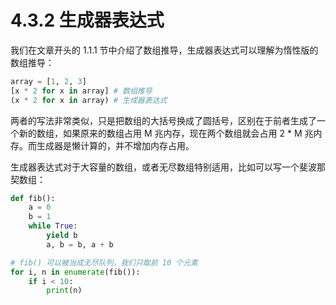 # 4.3.2 生成器表达式

我们在文章开头的 1.1.1 节中介绍了数组推导，生成器表达式可以理解为惰性版的数组推导：

```python
array = [1, 2, 3]
[x * 2 for x in array] # 数组推导
(x * 2 for x in array) # 生成器表达式
```

两者的写法非常类似，只是把数组的大括号换成了圆括号，区别在于前者生成了一个新的数组，如果原来的数组占用 M 兆内存，现在两个数组就会占用 2 * M 兆内存。而生成器是懒计算的，并不增加内存占用。

生成器表达式对于大容量的数组，或者无尽数组特别适用，比如可以写一个斐波那契数组：

```python
def fib():
	a = 0
	b = 1
	while True:
		yield b
		a, b = b, a + b

# fib() 可以被当成无尽队列，我们只取前 10 个元素        
for i, n in enumerate(fib()):
	if i < 10:
		print(n)
```
